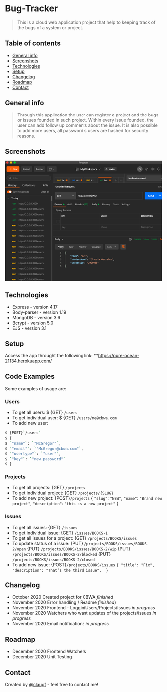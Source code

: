 # Bug-Tracker
> This is a cloud web application project that help to keeping track of the bugs of a system or project. 

## Table of contents
* [General info](#general-info)
* [Screenshots](#screenshots)
* [Technologies](#technologies)
* [Setup](#setup)
* [Changelog](#changelog)
* [Roadmap](#roadmap)
* [Contact](#contact)

## General info
> Through this application the user can register a project and the bugs or issues founded in such project. Within every issue founded, the user can add follow up comments about the issue. It is also possible to add more users, all password's users are hashed for security reasons. 

## Screenshots
![Example screenshot](./img/screenshot.png)

## Technologies
* Express - version 4.17
* Body-parser - version 1.19
* MongoDB - version 3.6
* Bcrypt - version 5.0
* EJS - version 3.1

## Setup
Access the app throught the following link:
**https://pure-ocean-21134.herokuapp.com/

## Code Examples
Some examples of usage are:
### Users
* To get all users:
$ {GET} `/users`
* To get individual user:
$ {GET} `/users/me@cbwa.com`
* To add new user:
```sh
$ {POST}`/users`
$ {
$ `"name"`: `"McGregor"`,
$ `"email"`: `"McGregor@cbwa.com"`, 
$ `"usertype"`: `"user"`,
$ `"key"`: `"new password"`
$ }
```
### Projects
* To get all projects:
{GET} `/projects`
* To get individual project:
{GET} `/projects/{SLUG}`
* To add new project:
{POST}`/projects`
{
`"slug"`: `"NEW"`,
`"name"`: `"Brand new project"`,
`"description"`: `"this is a new project"` 
}
### Issues
* To get all issues:
{GET} `/issues`
* To get individual issue:
{GET} `/issues/BOOKS-1`
* To get all issues for a project:
{GET} `/projects/BOOKS/issues`
* To update status of a issue:
{PUT} `/projects/BOOKS/issues/BOOKS-2/open`
{PUT} `/projects/BOOKS/issues/BOOKS-2/wip` 
{PUT} `/projects/BOOKS/issues/BOOKS-2/blocked` 
{PUT} `/projects/BOOKS/issues/BOOKS-2/closed`
* To add new issue:
{POST}`/projects/BOOKS/issues`
`{
"title": "Fix",
"description": "That’s the third issue", 
}`

## Changelog
* October 2020 Created project for CBWA _finished_
* November 2020 Error handling / Readme _finished_)
* November 2020 Frontend - Loggin/Users/Projects/Issues _in progress_
* November 2020 Watchers who want updates of the projects/issues _in progress_
* November 2020 Email notifications _in progress_

## Roadmap
* December 2020 Frontend Watchers
* December 2020 Unit Testing

## Contact
Created by [@claugf](mailto:claudiagf_7@hotmail.com) - feel free to contact me!
